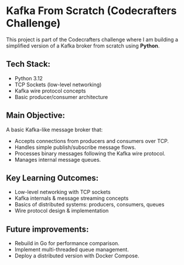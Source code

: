 # Kafka From Scratch (Codecrafters Challenge)

This project is part of the Codecrafters challenge where I am building a simplified version of a Kafka broker from scratch using **Python**.

##  Tech Stack:

- Python 3.12
- TCP Sockets (low-level networking)
- Kafka wire protocol concepts
- Basic producer/consumer architecture

##  Main Objective:

A basic Kafka-like message broker that:
- Accepts connections from producers and consumers over TCP.
- Handles simple publish/subscribe message flows.
- Processes binary messages following the Kafka wire protocol.
- Manages internal message queues.

##  Key Learning Outcomes:

- Low-level networking with TCP sockets
- Kafka internals & message streaming concepts
- Basics of distributed systems: producers, consumers, queues
- Wire protocol design & implementation

##  Future improvements:
- Rebuild in Go for performance comparison.
- Implement multi-threaded queue management.
- Deploy a distributed version with Docker Compose.

